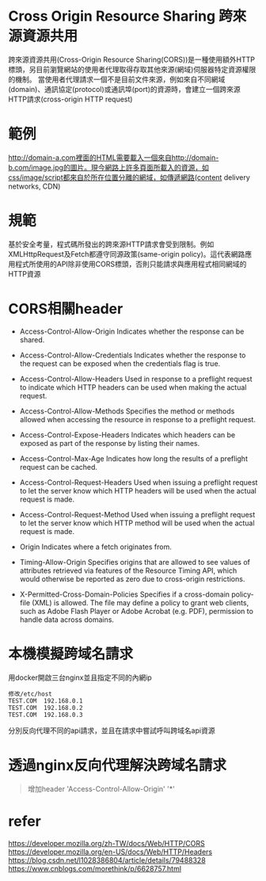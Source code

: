 # Cross Origin Resource Sharing 跨來源資源共用
跨來源資源共用(Cross-Origin Resource Sharing(CORS))是一種使用額外HTTP標頭，另目前瀏覽網站的使用者代理取得存取其他來源(網域)伺服器特定資源權限的機制。
當使用者代理請求一個不是目前文件來源，例如來自不同網域(domain)、通訊協定(protocol)或通訊埠(port)的資源時，會建立一個跨來源HTTP請求(cross-origin HTTP request)


# 範例
http://domain-a.com裡面的HTML需要載入一個來自http://domain-b.com/image.jpg的圖片。現今網路上許多頁面所載入的資源，如css/image/script都來自於所在位置分離的網域，如傳遞網路(content delivery networks, CDN)


# 規範
基於安全考量，程式碼所發出的跨來源HTTP請求會受到限制。例如XMLHttpRequest及Fetch都遵守同源政策(same-origin policy)。這代表網路應用程式所使用的API除非使用CORS標頭，否則只能請求與應用程式相同網域的HTTP資源


# CORS相關header
- Access-Control-Allow-Origin
Indicates whether the response can be shared.

- Access-Control-Allow-Credentials
Indicates whether the response to the request can be exposed when the credentials flag is true.

- Access-Control-Allow-Headers
Used in response to a preflight request to indicate which HTTP headers can be used when making the actual request.

- Access-Control-Allow-Methods
Specifies the method or methods allowed when accessing the resource in response to a preflight request.

- Access-Control-Expose-Headers
Indicates which headers can be exposed as part of the response by listing their names.

- Access-Control-Max-Age
Indicates how long the results of a preflight request can be cached.

- Access-Control-Request-Headers
Used when issuing a preflight request to let the server know which HTTP headers will be used when the actual request is made.

- Access-Control-Request-Method
Used when issuing a preflight request to let the server know which HTTP method will be used when the actual request is made.

- Origin
Indicates where a fetch originates from.

- Timing-Allow-Origin
Specifies origins that are allowed to see values of attributes retrieved via features of the Resource Timing API, which would otherwise be reported as zero due to cross-origin restrictions.

- X-Permitted-Cross-Domain-Policies
Specifies if a cross-domain policy-file (XML) is allowed. The file may define a policy to grant web clients, such as Adobe Flash Player or Adobe Acrobat (e.g. PDF), permission to handle data across domains.


# 本機模擬跨域名請求
用docker開啟三台nginx並且指定不同的內網ip
```
修改/etc/host
TEST.COM  192.168.0.1
TEST.COM  192.168.0.2
TEST.COM  192.168.0.3
```
分別反向代理不同的api請求，並且在請求中嘗試呼叫跨域名api資源

# 透過nginx反向代理解決跨域名請求
> 增加header 'Access-Control-Allow-Origin' '*'

# refer
https://developer.mozilla.org/zh-TW/docs/Web/HTTP/CORS
https://developer.mozilla.org/en-US/docs/Web/HTTP/Headers
https://blog.csdn.net/l1028386804/article/details/79488328
https://www.cnblogs.com/morethink/p/6628757.html